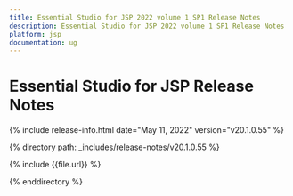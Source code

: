 ```yaml
---
title: Essential Studio for JSP 2022 volume 1 SP1 Release Notes  
description: Essential Studio for JSP 2022 volume 1 SP1 Release Notes  
platform: jsp
documentation: ug
---
```


# Essential Studio for JSP  Release Notes  

{% include release-info.html date="May 11, 2022"  version="v20.1.0.55" %} 

{% directory path: _includes/release-notes/v20.1.0.55 %}

{% include {{file.url}} %}

{% enddirectory %}